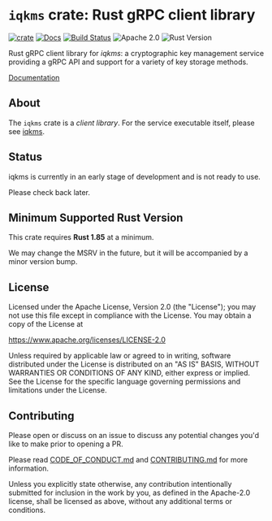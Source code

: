 # `iqkms` crate: Rust gRPC client library

[![crate][crate-image]][crate-link]
[![Docs][docs-image]][docs-link]
[![Build Status][build-image]][build-link]
![Apache 2.0][license-image]
![Rust Version][rustc-image]

Rust gRPC client library for *iqkms*: a cryptographic key management service
providing a gRPC API and support for a variety of key storage methods.

[Documentation][docs-link]

## About

The `iqkms` crate is a *client library*. For the service executable itself,
please see [iqkms](../iqkms).

## Status

iqkms is currently in an early stage of development and is not ready to use.

Please check back later.

## Minimum Supported Rust Version

This crate requires **Rust 1.85** at a minimum.

We may change the MSRV in the future, but it will be accompanied by a minor
version bump.

## License

Licensed under the Apache License, Version 2.0 (the "License");
you may not use this file except in compliance with the License.
You may obtain a copy of the License at

<https://www.apache.org/licenses/LICENSE-2.0>

Unless required by applicable law or agreed to in writing, software
distributed under the License is distributed on an "AS IS" BASIS,
WITHOUT WARRANTIES OR CONDITIONS OF ANY KIND, either express or implied.
See the License for the specific language governing permissions and
limitations under the License.

## Contributing

Please open or discuss on an issue to discuss any potential changes you'd like
to make prior to opening a PR.

Please read [CODE_OF_CONDUCT.md] and [CONTRIBUTING.md] for more information.

Unless you explicitly state otherwise, any contribution intentionally submitted
for inclusion in the work by you, as defined in the Apache-2.0 license, shall be
licensed as above, without any additional terms or conditions.

[//]: # (badges)

[crate-image]: https://img.shields.io/crates/v/iqkms?logo=rust
[crate-link]: https://crates.io/crates/iqkms
[docs-image]: https://docs.rs/iqkms/badge.svg
[docs-link]: https://docs.rs/iqkms/
[build-image]: https://github.com/iqlusioninc/iqkms/actions/workflows/iqkms.yml/badge.svg
[build-link]: https://github.com/iqlusioninc/iqkms/actions/workflows/iqkms.yml
[license-image]: https://img.shields.io/badge/license-Apache2.0-blue.svg
[rustc-image]: https://img.shields.io/badge/rustc-1.85+-blue.svg

[//]: # (links)

[CODE_OF_CONDUCT.md]: https://github.com/iqlusioninc/iqkms/blob/main/CODE_OF_CONDUCT.md
[CONTRIBUTING.md]: https://github.com/iqlusioninc/iqkms/blob/main/CONTRIBUTING.md
